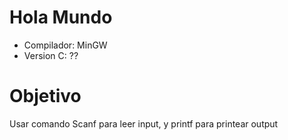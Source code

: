 # Hola Mundo
- Compilador: MinGW
- Version C: ??

# Objetivo

Usar comando Scanf para leer input, y printf para printear output
